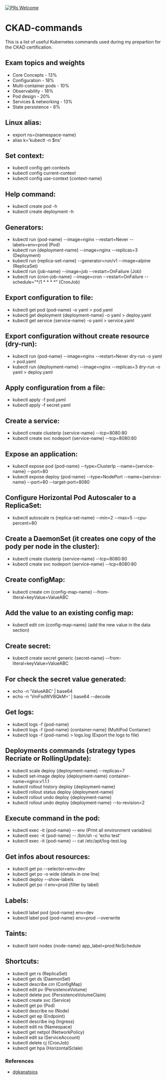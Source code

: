 [![PRs Welcome](https://img.shields.io/badge/PRs-welcome-brightgreen.svg?style=flat-square)](http://makeapullrequest.com)

# CKAD-commands
This is a list of useful Kubernetes commands used during my prepartion for the CKAD certification.

## Exam topics and weights

- Core Concepts - 13%
- Configuration - 18%
- Multi-container pods - 10%
- Observability - 18%
- Pod design - 20%
- Services & networking - 13%
- State persistence - 8%

## Linux alias:

- export ns={namespace-name}
- alias k='kubectl -n $ns'

## Set context:

- kubectl config get-contexts
- kubectl config current-context       
- kubectl config use-context {context-name}

## Help command:

- kubectl create pod -h
- kubectl create deployment -h

## Generators:

- kubectl run {pod-name} --image=nginx --restart=Never --labels=env=prod (Pod) 
- kubectl run {deployment-name} --image=nginx --replicas=3 (Deployment)
- kubectl run {replica-set-name} --generator=run/v1 --image=alpine (ReplicaSet)
- kubectl run {job-name} --image=job --restart=OnFailure (Job)
- kubectl run {cron-job-name} --image=cron --restart=OnFailure --schedule="*/1 * * * *" (CronJob)

## Export configuration to file:

- kubectl get pod {pod-name} -o yaml > pod.yaml
- kubectl get deployment {deployment-name} -o yaml > deploy.yaml
- kubectl get service {service-name} -o yaml > service.yaml

## Export configuration without create resource (dry-run):

- kubectl run {pod-name} --image=nginx --restart=Never dry-run -o yaml > pod.yaml 
- kubectl run {deployment-name} --image=nginx --replicas=3 dry-run -o yaml > deploy.yaml

## Apply configuration from a file:

- kubectl apply -f pod.yaml
- kubectl apply -f secret.yaml 

## Create a service:

- kubectl create clusterip {service-name} --tcp=8080:80
- kubectl create svc nodeport {service-name} --tcp=8080:80

## Expose an application:

- kubectl expose pod {pod-name} --type=ClusterIp --name={service-name} --port=80 
- kubectl expose deploy {pod-name} --type=NodePort --name={service-name} --port=80 --target-port=8080
  
## Configure Horizontal Pod Autoscaler to a ReplicaSet:

- kubectl autoscale rs {replica-set-name} --min=2 --max=5 --cpu-percent=80

## Create a DaemonSet (it creates one copy of the pody per node in the cluster):

- kubectl create clusterip {service-name} --tcp=8080:80
- kubectl create svc nodeport {service-name} --tcp=8080:80

## Create configMap:

- kubectl create cm {config-map-name} --from-literal=keyValue=ValueABC

## Add the value to an existing config map:

- kubectl edit cm {config-map-name} (add the new value in the data section)

## Create secret:

- kubectl create secret generic {secret-name} --from-literal=keyValue=ValueABC

## For check the secret value generated:

- echo -n 'ValueABC' | base64
- echo -n 'VmFsdWVBQkM=' | base64 --decode

## Get logs:

- kubectl logs -f {pod-name}
- kubectl logs -f {pod-name} {container-name} (MultiPod Container)
- kubectl logs -f {pod-name} > logs.log (Export the logs to file)

## Deployments commands (strategy types Recriate or RollingUpdate):

- kubectl scale deploy {deployment-name} --replicas=7
- kubectl set-image deploy {deployment-name} container-name=nginx:v1.1.1
- kubectl rollout history deploy {deployment-name}
- kubectl rollout status deploy {deployment-name}
- kubectl rollout undo deploy {deployment-name}
- kubectl rollout undo deploy {deployment-name} --to-revision=2

## Execute command in the pod:

- kubectl exec -it {pod-name} -- env (Print all environment variables)
- kubectl exec -it {pod-name} -- /bin/sh -c 'echo test'
- kubectl exec -it {pod-name} -- cat /etc/apt/log-test.log 

## Get infos about resources:

- kubectl get po --selector=env=dev
- kubectl get po -o wide (details in one line)
- kubectl deploy --show-labels
- kubectl get po -l env=prod (filter by label)

## Labels:

- kubectl label pod {pod-name} env=dev
- kubectl label pod {pod-name} env=prod --overwrite

## Taints:

- kubectl taint nodes {node-name} app_label=prod:NoSchedule

## Shortcuts:

- kubectl get rs (ReplicaSet)
- kubectl get ds (DaemonSet)
- kubectl describe cm (ConfigMap)
- kubectl edit pv (PersistenceVolume)
- kubectl delete pvc (PersistenceVolumeClaim)
- kubectl create svc (Service)
- kubectl get po (Pod)
- kubectl describe no (Node)
- kubectl get ep (Endpoint)
- kubectl describe ing (Ingress)
- kubectl edit ns (Namespace)
- kubectl get netpol (NetworkPolicy)
- kubectl edit sa (ServiceAccount)
- kubectl delete cj (CronJob)
- kubectl get hpa (HorizontalSclale)

### References
- [dgkanatsios](https://github.com/dgkanatsios/CKAD-exercises)
